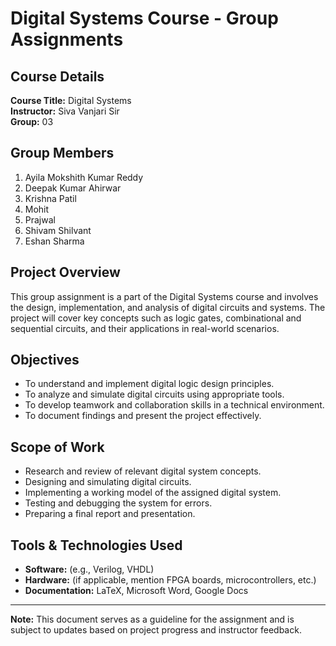 # Digital Systems Course - Group Assignments

## Course Details
**Course Title:** Digital Systems  
**Instructor:** Siva Vanjari Sir  
**Group:** 03  

## Group Members
1. Ayila Mokshith Kumar Reddy  
2. Deepak Kumar Ahirwar  
3. Krishna Patil  
4. Mohit  
5. Prajwal  
6. Shivam Shilvant  
7. Eshan Sharma  

## Project Overview
This group assignment is a part of the Digital Systems course and involves the design, implementation, and analysis of digital circuits and systems. The project will cover key concepts such as logic gates, combinational and sequential circuits, and their applications in real-world scenarios.

## Objectives
- To understand and implement digital logic design principles.  
- To analyze and simulate digital circuits using appropriate tools.  
- To develop teamwork and collaboration skills in a technical environment.  
- To document findings and present the project effectively.  

## Scope of Work
- Research and review of relevant digital system concepts.  
- Designing and simulating digital circuits.  
- Implementing a working model of the assigned digital system.  
- Testing and debugging the system for errors.  
- Preparing a final report and presentation.  

## Tools & Technologies Used
- **Software:** (e.g., Verilog, VHDL)  
- **Hardware:** (if applicable, mention FPGA boards, microcontrollers, etc.)  
- **Documentation:** LaTeX, Microsoft Word, Google Docs  






---
**Note:** This document serves as a guideline for the assignment and is subject to updates based on project progress and instructor feedback.

